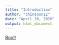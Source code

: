 ```yaml
---
title: "Introduction"
author: "chinsoon12"
date: "April 10, 2016"
output: html_document
---
```

<p style="text-decoration:underline;"><a href="/test.html">Boo!!</a></p>




